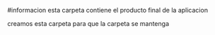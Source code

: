 

#informacion
esta carpeta contiene el producto final de la aplicacion

creamos esta carpeta para que la carpeta se mantenga